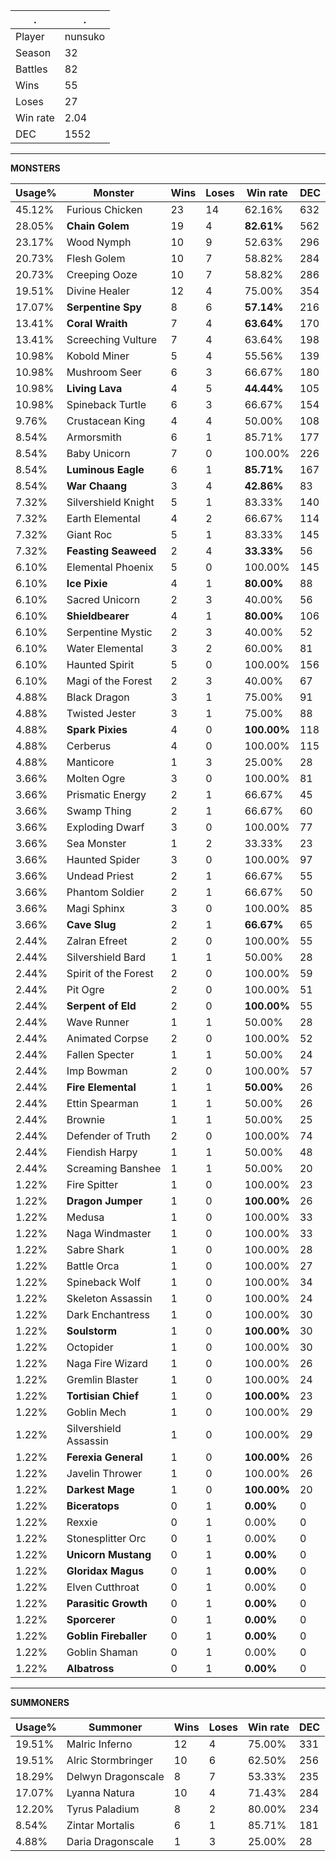 .|.
|-|-
Player|nunsuko
Season|32
Battles|82
Wins|55
Loses|27
Win rate|2.04
DEC|1552

---
**MONSTERS**

Usage%|Monster|Wins|Loses|Win rate|DEC|
-|-|-|-|-|-|
45.12%|Furious Chicken|23|14|62.16%|632|
28.05%|**Chain Golem**|19|4|**82.61%**|562|
23.17%|Wood Nymph|10|9|52.63%|296|
20.73%|Flesh Golem|10|7|58.82%|284|
20.73%|Creeping Ooze|10|7|58.82%|286|
19.51%|Divine Healer|12|4|75.00%|354|
17.07%|**Serpentine Spy**|8|6|**57.14%**|216|
13.41%|**Coral Wraith**|7|4|**63.64%**|170|
13.41%|Screeching Vulture|7|4|63.64%|198|
10.98%|Kobold Miner|5|4|55.56%|139|
10.98%|Mushroom Seer|6|3|66.67%|180|
10.98%|**Living Lava**|4|5|**44.44%**|105|
10.98%|Spineback Turtle|6|3|66.67%|154|
9.76%|Crustacean King|4|4|50.00%|108|
8.54%|Armorsmith|6|1|85.71%|177|
8.54%|Baby Unicorn|7|0|100.00%|226|
8.54%|**Luminous Eagle**|6|1|**85.71%**|167|
8.54%|**War Chaang**|3|4|**42.86%**|83|
7.32%|Silvershield Knight|5|1|83.33%|140|
7.32%|Earth Elemental|4|2|66.67%|114|
7.32%|Giant Roc|5|1|83.33%|145|
7.32%|**Feasting Seaweed**|2|4|**33.33%**|56|
6.10%|Elemental Phoenix|5|0|100.00%|145|
6.10%|**Ice Pixie**|4|1|**80.00%**|88|
6.10%|Sacred Unicorn|2|3|40.00%|56|
6.10%|**Shieldbearer**|4|1|**80.00%**|106|
6.10%|Serpentine Mystic|2|3|40.00%|52|
6.10%|Water Elemental|3|2|60.00%|81|
6.10%|Haunted Spirit|5|0|100.00%|156|
6.10%|Magi of the Forest|2|3|40.00%|67|
4.88%|Black Dragon|3|1|75.00%|91|
4.88%|Twisted Jester|3|1|75.00%|88|
4.88%|**Spark Pixies**|4|0|**100.00%**|118|
4.88%|Cerberus|4|0|100.00%|115|
4.88%|Manticore|1|3|25.00%|28|
3.66%|Molten Ogre|3|0|100.00%|81|
3.66%|Prismatic Energy|2|1|66.67%|45|
3.66%|Swamp Thing|2|1|66.67%|60|
3.66%|Exploding Dwarf|3|0|100.00%|77|
3.66%|Sea Monster|1|2|33.33%|23|
3.66%|Haunted Spider|3|0|100.00%|97|
3.66%|Undead Priest|2|1|66.67%|55|
3.66%|Phantom Soldier|2|1|66.67%|50|
3.66%|Magi Sphinx|3|0|100.00%|85|
3.66%|**Cave Slug**|2|1|**66.67%**|65|
2.44%|Zalran Efreet|2|0|100.00%|55|
2.44%|Silvershield Bard|1|1|50.00%|28|
2.44%|Spirit of the Forest|2|0|100.00%|59|
2.44%|Pit Ogre|2|0|100.00%|51|
2.44%|**Serpent of Eld**|2|0|**100.00%**|55|
2.44%|Wave Runner|1|1|50.00%|28|
2.44%|Animated Corpse|2|0|100.00%|52|
2.44%|Fallen Specter|1|1|50.00%|24|
2.44%|Imp Bowman|2|0|100.00%|57|
2.44%|**Fire Elemental**|1|1|**50.00%**|26|
2.44%|Ettin Spearman|1|1|50.00%|26|
2.44%|Brownie|1|1|50.00%|25|
2.44%|Defender of Truth|2|0|100.00%|74|
2.44%|Fiendish Harpy|1|1|50.00%|48|
2.44%|Screaming Banshee|1|1|50.00%|20|
1.22%|Fire Spitter|1|0|100.00%|23|
1.22%|**Dragon Jumper**|1|0|**100.00%**|26|
1.22%|Medusa|1|0|100.00%|33|
1.22%|Naga Windmaster|1|0|100.00%|33|
1.22%|Sabre Shark|1|0|100.00%|28|
1.22%|Battle Orca|1|0|100.00%|27|
1.22%|Spineback Wolf|1|0|100.00%|34|
1.22%|Skeleton Assassin|1|0|100.00%|24|
1.22%|Dark Enchantress|1|0|100.00%|30|
1.22%|**Soulstorm**|1|0|**100.00%**|30|
1.22%|Octopider|1|0|100.00%|30|
1.22%|Naga Fire Wizard|1|0|100.00%|26|
1.22%|Gremlin Blaster|1|0|100.00%|24|
1.22%|**Tortisian Chief**|1|0|**100.00%**|23|
1.22%|Goblin Mech|1|0|100.00%|29|
1.22%|Silvershield Assassin|1|0|100.00%|29|
1.22%|**Ferexia General**|1|0|**100.00%**|26|
1.22%|Javelin Thrower|1|0|100.00%|26|
1.22%|**Darkest Mage**|1|0|**100.00%**|20|
1.22%|**Biceratops**|0|1|**0.00%**|0|
1.22%|Rexxie|0|1|0.00%|0|
1.22%|Stonesplitter Orc|0|1|0.00%|0|
1.22%|**Unicorn Mustang**|0|1|**0.00%**|0|
1.22%|**Gloridax Magus**|0|1|**0.00%**|0|
1.22%|Elven Cutthroat|0|1|0.00%|0|
1.22%|**Parasitic Growth**|0|1|**0.00%**|0|
1.22%|**Sporcerer**|0|1|**0.00%**|0|
1.22%|**Goblin Fireballer**|0|1|**0.00%**|0|
1.22%|Goblin Shaman|0|1|0.00%|0|
1.22%|**Albatross**|0|1|**0.00%**|0|

---
**SUMMONERS**

Usage%|Summoner|Wins|Loses|Win rate|DEC|
-|-|-|-|-|-|
19.51%|Malric Inferno|12|4|75.00%|331|
19.51%|Alric Stormbringer|10|6|62.50%|256|
18.29%|Delwyn Dragonscale|8|7|53.33%|235|
17.07%|Lyanna Natura|10|4|71.43%|284|
12.20%|Tyrus Paladium|8|2|80.00%|234|
8.54%|Zintar Mortalis|6|1|85.71%|181|
4.88%|Daria Dragonscale|1|3|25.00%|28|
